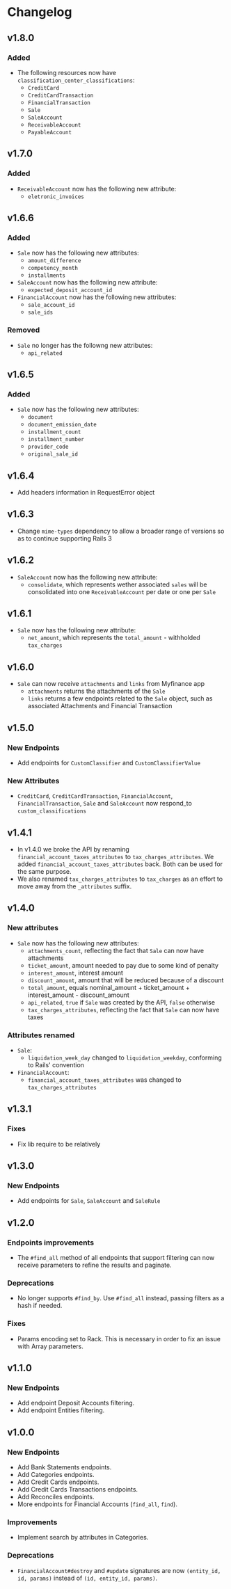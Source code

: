 # Changelog

## v1.8.0
### Added
- The following resources now have `classification_center_classifications`:
  * `CreditCard`
  * `CreditCardTransaction`
  * `FinancialTransaction`
  * `Sale`
  * `SaleAccount`
  * `ReceivableAccount`
  * `PayableAccount`
## v1.7.0
### Added
- `ReceivableAccount` now has the following new attribute:
  * `eletronic_invoices`
## v1.6.6
### Added
- `Sale` now has the following new attributes:
  * `amount_difference`
  * `competency_month`
  * `installments`
- `SaleAccount` now has the following new attribute:
  * `expected_deposit_account_id`
- `FinancialAccount` now has the following new attributes:
  * `sale_account_id`
  * `sale_ids`
### Removed
- `Sale` no longer has the followng new attributes:
  * `api_related`
## v1.6.5
### Added
- `Sale` now has the following new attributes:
  * `document`
  * `document_emission_date`
  * `installment_count`
  * `installment_number`
  * `provider_code`
  * `original_sale_id`
## v1.6.4
- Add headers information in RequestError object
## v1.6.3
- Change `mime-types` dependency to allow a broader range of versions so as to continue supporting Rails 3
## v1.6.2
- `SaleAccount` now has the following new attribute:
  - `consolidate`, which represents wether associated `sales` will be consolidated into one `ReceivableAccount` per date or one per `Sale`
## v1.6.1
- `Sale` now has the following new attribute:
  - `net_amount`, which represents the `total_amount` - withholded `tax_charges`
## v1.6.0
- `Sale` can now receive `attachments` and `links` from Myfinance app
  - `attachments` returns the attachments of the `Sale`
  - `links` returns a few endpoints related to the `Sale` object, such as associated Attachments and Financial Transaction
## v1.5.0
### New Endpoints
- Add endpoints for `CustomClassifier` and `CustomClassifierValue`
### New Attributes
- `CreditCard`, `CreditCardTransaction`, `FinancialAccount`, `FinancialTransaction`, `Sale` and `SaleAccount`
now respond_to `custom_classifications`
## v1.4.1
- In v1.4.0 we broke the API by renaming `financial_account_taxes_attributes` to `tax_charges_attributes`.
We added `financial_account_taxes_attributes` back. Both can be used for the same purpose.
- We also renamed `tax_charges_attributes` to `tax_charges` as an effort to move away from the `_attributes` suffix.
## v1.4.0
### New attributes
- `Sale` now has the following new attributes:
  - `attachments_count`, reflecting the fact that `Sale` can now have attachments
  - `ticket_amount`, amount needed to pay due to some kind of penalty
  - `interest_amount`, interest amount
  - `discount_amount`, amount that will be reduced because of a discount
  - `total_amount`, equals nominal_amount + ticket_amount + interest_amount - discount_amount
  - `api_related`, `true` if `Sale` was created by the API, `false` otherwise
  - `tax_charges_attributes`, reflecting the fact that `Sale` can now have taxes
### Attributes renamed
- `Sale`:
  - `liquidation_week_day` changed to `liquidation_weekday`, conforming to Rails' convention
- `FinancialAccount`:
  - `financial_account_taxes_attributes` was changed to `tax_charges_attributes`
## v1.3.1
### Fixes
- Fix lib require to be relatively

## v1.3.0
### New Endpoints
- Add endpoints for `Sale`, `SaleAccount` and `SaleRule`

## v1.2.0
### Endpoints improvements
- The `#find_all` method of all endpoints that support filtering can now receive parameters to refine the results and paginate.
### Deprecations
- No longer supports `#find_by`. Use `#find_all` instead, passing filters as a hash if needed.
### Fixes
- Params encoding set to Rack. This is necessary in order to fix an issue with Array parameters.

## v1.1.0

### New Endpoints
- Add endpoint Deposit Accounts filtering.
- Add endpoint Entities filtering.

## v1.0.0

### New Endpoints
- Add Bank Statements endpoints.
- Add Categories endpoints.
- Add Credit Cards endpoints.
- Add Credit Cards Transactions endpoints.
- Add Reconciles endpoints.
- More endpoints for Financial Accounts (`find_all`, `find`).
### Improvements
- Implement search by attributes in Categories.
###  Deprecations
- `FinancialAccount#destroy` and `#update` signatures are now `(entity_id, id, params)` instead of `(id, entity_id, params)`.
